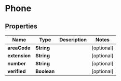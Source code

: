 
# Phone

## Properties
Name | Type | Description | Notes
------------ | ------------- | ------------- | -------------
**areaCode** | **String** |  |  [optional]
**extension** | **String** |  |  [optional]
**number** | **String** |  |  [optional]
**verified** | **Boolean** |  |  [optional]



